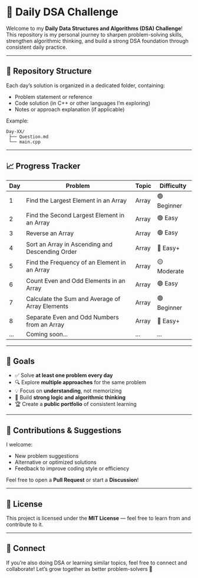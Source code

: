# 🚀 Daily DSA Challenge

Welcome to my **Daily Data Structures and Algorithms (DSA) Challenge**!
This repository is my personal journey to sharpen problem-solving skills, strengthen algorithmic thinking, and build a strong DSA foundation through consistent daily practice.

---

## 📂 Repository Structure

Each day’s solution is organized in a dedicated folder, containing:

* Problem statement or reference
* Code solution (in C++ or other languages I’m exploring)
* Notes or approach explanation (if applicable)

Example:

```
Day-XX/
 ├── Question.md
 └── main.cpp
```

---

## 📈 Progress Tracker

| Day | Problem                                         | Topic  | Difficulty      |
| --- | ----------------------------------------------- | ------ | --------------- |
| 1   | Find the Largest Element in an Array            | Array  | 🟢 Beginner     |
| 2   | Find the Second Largest Element in an Array     | Array  | 🟢 Easy         |
| 3   | Reverse an Array                                | Array  | 🟢 Easy         |
| 4   | Sort an Array in Ascending and Descending Order | Array  | 🔵 Easy+        |
| 5   | Find the Frequency of an Element in an Array    | Array  | 🟡 Moderate     |
| 6   | Count Even and Odd Elements in an Array         | Array  | 🟢 Easy         |
| 7   | Calculate the Sum and Average of Array Elements | Array  | 🟢 Beginner     |
| 8   | Separate Even and Odd Numbers from an Array     | Array  | 🔵 Easy+        |
| ... | Coming soon...                                  | ...    | ...             |

---

## 🎯 Goals

* ✅ Solve **at least one problem every day**
* 🔍 Explore **multiple approaches** for the same problem
* 💡 Focus on **understanding**, not memorizing
* 🧠 Build **strong logic and algorithmic thinking**
* 🏆 Create a **public portfolio** of consistent learning

---

## 💬 Contributions & Suggestions

I welcome:

* New problem suggestions
* Alternative or optimized solutions
* Feedback to improve coding style or efficiency

Feel free to open a **Pull Request** or start a **Discussion**!

---

## 📜 License

This project is licensed under the **MIT License** — feel free to learn from and contribute to it.

---

## 🧭 Connect

If you’re also doing DSA or learning similar topics, feel free to connect and collaborate!
Let’s grow together as better problem-solvers 💪


<!-- | Level | Label             | Emoji | Description                                                                        |
| ----- | ----------------- | ----- | ---------------------------------------------------------------------------------- |
| 1️⃣   | **Beginner**      | 🟢    | Basic syntax, loops, conditionals, and array fundamentals.                         |
| 2️⃣   | **Easy**          | 🟢    | Simple logic problems, clear patterns, and direct implementation.                  |
| 3️⃣   | **Easy+**         | 🔵    | Slightly more logical depth — may include nested loops or simple data handling.    |
| 4️⃣   | **Moderate**      | 🟡    | Involves clear reasoning and structured approach — ideal for logic-building.       |
| 5️⃣   | **Intermediate**  | 🟠    | Requires strong understanding of arrays, maps, or sorting techniques.              |
| 6️⃣   | **Intermediate+** | 🟣    | Multi-step problems or optimized approaches combining two concepts.                |
| 7️⃣   | **Hard**          | 🔴    | Complex logic, recursion, or efficient algorithmic design required.                |
| 8️⃣   | **Hard+**         | ⚫     | Problems involving optimization, advanced data structures, or tricky edge cases.   |
| 9️⃣   | **Expert**        | 🔥    | Deep algorithmic knowledge needed — DP, graph traversal, or problem decomposition. |
| 🔟    | **Master**        | 💀    | High-complexity problems demanding creativity, efficiency, and precision.          | -->
